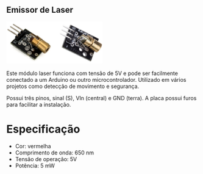 ## Emissor de Laser

<p><img src="img/1.png" alt="" width="50%" /></p>

Este módulo laser funciona com tensão de 5V e pode ser facilmente conectado a um Arduino ou outro microcontrolador. Utilizado em vários projetos como detecção de movimento e segurança.

Possui três pinos, sinal (S), VIn (central) e GND (terra). A placa possui furos para facilitar a instalação.
 
# Especificação

- Cor: vermelha
- Comprimento de onda: 650 nm
- Tensão de operação: 5V
- Potência: 5 mW

